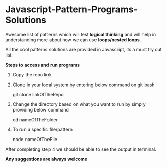 # Javascript-Pattern-Programs-Solutions

Awesome list of patterns which will test **logical thinking** and will help in understanding more about how we can use **loops/nested loops**.

All the cool patterns solutions are provided in Javascript, its a must try out list.

**Steps to access and run programs**

1. Copy the repo link
2. Clone in your local system by entering below command on git bash
    
    git clone linkOfTheRepo
    
3. Change the directory based on what you want to run by simply providing below command 
  
     cd nameOfTheFolder

4. To run a specific file/pattern

    node nameOfTheFile

After completing step 4 we should be able to see the output in terminal.

**Any suggestions are always welcome**
